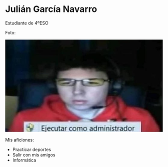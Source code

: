 # Julián García Navarro

Estudiante de 4ºESO

Foto:

![Foto del admin](/images/5f4fca098bfa0.jpeg)

Mis aficiones:

- Practicar deportes
- Salir con mis amigos
- Informática
